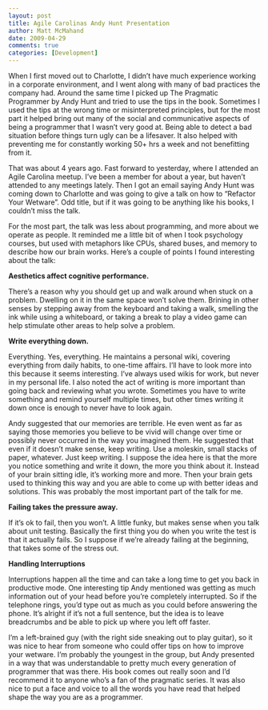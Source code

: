 ```yaml
---
layout: post
title: Agile Carolinas Andy Hunt Presentation
author: Matt McMahand
date: 2009-04-29
comments: true
categories: [Development]
---
```


When I first moved out to Charlotte, I didn’t have much experience working in a corporate environment, and I went along with many of bad practices the company had. Around the same time I picked up The Pragmatic Programmer by Andy Hunt and tried to use the tips in the book. Sometimes I used the tips at the wrong time or misinterpreted principles, but for the most part it helped bring out many of the social and communicative aspects of being a programmer that I wasn’t very good at. Being able to detect a bad situation before things turn ugly can be a lifesaver. It also helped with preventing me for constantly working 50+ hrs a week and not benefitting from it.

<!--break-->

That was about 4 years ago. Fast forward to yesterday, where I attended an Agile Carolina meetup. I’ve been a member for about a year, but haven’t attended to any meetings lately. Then I got an email saying Andy Hunt was coming down to Charlotte and was going to give a talk on how to “Refactor Your Wetware”. Odd title, but if it was going to be anything like his books, I couldn’t miss the talk.

For the most part, the talk was less about programming, and more about we operate as people. It reminded me a little bit of when I took psychology courses, but used with metaphors like CPUs, shared buses, and memory to describe how our brain works. Here’s a couple of points I found interesting about the talk:

<strong>Aesthetics affect cognitive performance.</strong>

There’s a reason why you should get up and walk around when stuck on a problem. Dwelling on it in the same space won’t solve them. Brining in other senses by stepping away from the keyboard and taking a walk, smelling the ink while using a whiteboard, or taking a break to play a video game can help stimulate other areas to help solve a problem.

<strong>Write everything down.</strong>

Everything. Yes, everything. He maintains a personal wiki, covering everything from daily habits, to one-time affairs. I’ll have to look more into this because it seems interesting. I’ve always used wikis for work, but never in my personal life. I also noted the act of writing is more important than going back and reviewing what you wrote. Sometimes you have to write something and remind yourself multiple times, but other times writing it down once is enough to never have to look again.

Andy suggested that our memories are terrible. He even went as far as saying those memories you believe to be vivid will change over time or possibly never occurred in the way you imagined them. He suggested that even if it doesn’t make sense, keep writing. Use a moleskin, small stacks of paper, whatever. Just keep writing. I suppose the idea here is that the more you notice something and write it down, the more you think about it. Instead of your brain sitting idle, it’s working more and more. Then your brain gets used to thinking this way and you are able to come up with better ideas and solutions. This was probably the most important part of the talk for me.

<strong>Failing takes the pressure away.</strong>

If it’s ok to fail, then you won’t. A little funky, but makes sense when you talk about unit testing. Basically the first thing you do when you write the test is that it actually fails. So I suppose if we’re already failing at the beginning, that takes some of the stress out.

<strong>Handling Interruptions</strong>

Interruptions happen all the time and can take a long time to get you back in productive mode. One interesting tip Andy mentioned was getting as much information out of your head before you’re completely interrupted. So if the telephone rings, you’d type out as much as you could before answering the phone. It’s alright if it’s not a full sentence, but the idea is to leave breadcrumbs and be able to pick up where you left off faster.

I’m a left-brained guy (with the right side sneaking out to play guitar), so it was nice to hear from someone who could offer tips on how to improve your wetware. I’m probably the youngest in the group, but Andy presented in a way that was understandable to pretty much every generation of programmer that was there. His book comes out really soon and I’d recommend it to anyone who’s a fan of the pragmatic series. It was also nice to put a face and voice to all the words you have read that helped shape the way you are as a programmer.
